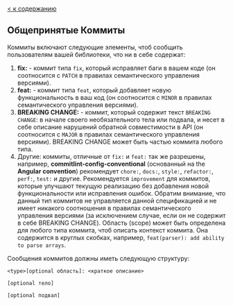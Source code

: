 [< к содержанию](./readme.md)

## Общепринятые Коммиты

Коммиты включают следующие элементы, чтоб сообщить пользователям вашей библиотеки, что ни в себе содержат:

1. **fix:** - коммит типа `fix`, который исправляет баги в вашем коде (он соотносится с `PATCH` в правилах семантического управления версиями).
2. **feat:** - коммит типа `feat`, который добавляет новую функциональность в ваш код (он соотносится с `MINOR` в правилах семантического управления версиями).
3. **BREAKING CHANGE:** - коммит, который содержит текст `BREAKING CHANGE`: в начале своего необязательного тела или подвала, и несет в себе описание нарушений обратной совместимости в API (он соотносится с `MAJOR` в правилах семантического управления версиями). BREAKING CHANGE может быть частью коммита любого типа.
4. Другие: коммиты, отличные от `fix:` и `feat:` так же разрешены, например, **commitlint-config-conventional** (основанный на the **Angular convention**) рекомендует `chore:`, `docs:`, `style:`, `refactor:`, `perf:`, `test:` и другие. Рекомендуется `improvement` для коммитов, которые улучшают текущую реализацию без добавления новой функциональности или исправления ошибок. Обратим внимание, что данный тип коммитов не управляется данной спецификацией и не имеет никакого соотношения в правилах семантического управления версиями (за исключением случае, если он не содержит в себе BREAKING CHANGE). Область (scope) может быть определена для любого типа коммита, чтоб описать контекст коммита. Она содержится в круглых скобках, например, `feat(parser): add ability to parse arrays`.


Сообщения коммитов должны иметь следующую структуру:

```
<type>[optional область]: <краткое описание>

[optional тело]

[optional подвал]
```